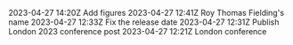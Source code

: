 2023-04-27 14:20Z Add figures
2023-04-27 12:41Z Roy Thomas Fielding's name
2023-04-27 12:33Z Fix the release date
2023-04-27 12:31Z Publish London 2023 conference post
2023-04-27 12:21Z London conference
